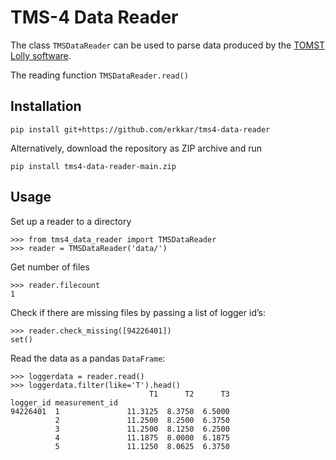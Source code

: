 TMS-4 Data Reader
=================

The class `TMSDataReader` can be used to parse data produced by the 
[TOMST Lolly software](https://tomst.com/web/en/systems/tms/software/).

The reading function `TMSDataReader.read()`

Installation
------------

```
pip install git+https://github.com/erkkar/tms4-data-reader
```

Alternatively, download the repository as ZIP archive and run

``` 
pip install tms4-data-reader-main.zip
``` 


Usage
-----

Set up a reader to a directory

    >>> from tms4_data_reader import TMSDataReader
    >>> reader = TMSDataReader('data/')

Get number of files 

    >>> reader.filecount
    1

Check if there are missing files by passing a list of logger id’s:

    >>> reader.check_missing([94226401])
    set()

Read the data as a pandas `DataFrame`:

    >>> loggerdata = reader.read()
    >>> loggerdata.filter(like='T').head()
                                   T1      T2      T3
    logger_id measurement_id                         
    94226401  1               11.3125  8.3750  6.5000
              2               11.2500  8.2500  6.3750
              3               11.2500  8.1250  6.2500
              4               11.1875  8.0000  6.1875
              5               11.1250  8.0625  6.3750


